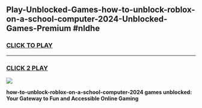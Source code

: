 
## Play-Unblocked-Games-how-to-unblock-roblox-on-a-school-computer-2024-Unblocked-Games-Premium #nldhe
<h3>
<a href="https://premium.freeplayer.one?title=how-to-unblock-roblox-on-a-school-computer-2024&ref=12M">CLICK TO PLAY</a></h3>
<hr>

<h3>
<a href="https://premium.freeplayer.one?title=how-to-unblock-roblox-on-a-school-computer-2024&ref=12M">CLICK 2 PLAY</a>
  
</h3>

<a href="https://premium.freeplayer.one?title=how-to-unblock-roblox-on-a-school-computer-2024&ref=12M"><img src="https://clearcache.store/games.png"></a>


**how-to-unblock-roblox-on-a-school-computer-2024 games unblocked: Your Gateway to Fun and Accessible Online Gaming**

